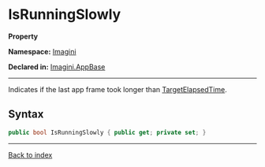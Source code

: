 # IsRunningSlowly

**Property**

**Namespace:** [Imagini](Imagini.md)

**Declared in:** [Imagini.AppBase](Imagini.AppBase.md)

------



Indicates if the last app frame took longer than [TargetElapsedTime](Imagini.AppBase.TargetElapsedTime.md).


## Syntax

```csharp
public bool IsRunningSlowly { public get; private set; }
```

------

[Back to index](index.md)